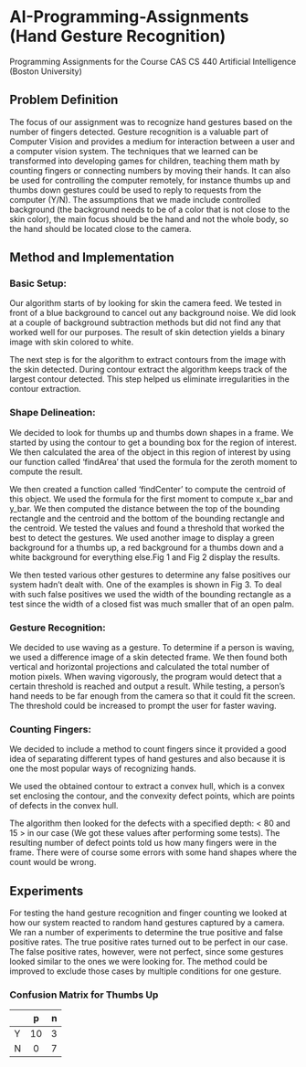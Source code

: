 # AI-Programming-Assignments (Hand Gesture Recognition)
Programming Assignments for the Course CAS CS 440 Artificial Intelligence (Boston University)

## Problem Definition

The focus of our assignment was to recognize hand gestures based on the number of fingers detected. Gesture recognition is a valuable part of Computer Vision and provides a medium for interaction between a user and a computer vision system. The techniques that we learned can be transformed into developing games for children, teaching them math by counting fingers or connecting numbers by moving their hands. It can also be used for controlling the computer remotely, for instance thumbs up and thumbs down gestures could be used to reply to requests from the computer (Y/N). The assumptions that we made include controlled background (the background needs to be of a color that is not close to the skin color), the main focus should be the hand and not the whole body, so the hand should be located close to the camera.

## Method and Implementation

### Basic Setup:

Our algorithm starts of by looking for skin the camera feed. We tested in front of a blue background to cancel out any background noise. We did look at a couple of background subtraction methods but did not find any that worked well for our purposes. The result of skin detection yields a binary image with skin colored to white.

The next step is for the algorithm to extract contours from the image with the skin detected. During contour extract the algorithm keeps track of the largest contour detected. This step helped us eliminate irregularities in the contour extraction.

### Shape Delineation:

We decided to look for thumbs up and thumbs down shapes in a frame. We started by using the contour to get a bounding box for the region of interest. We then calculated the area of the object in this region of interest by using our function called ‘findArea’ that used the formula for the zeroth moment to compute the result.

We then created a function called ‘findCenter’ to compute the centroid of this object. We used the formula for the first moment to compute x_bar and y_bar. We then computed the distance between the top of the bounding rectangle and the centroid and the bottom of the bounding rectangle and the centroid. We tested the values and found a threshold that worked the best to detect the gestures. We used another image to display a green background for a thumbs up, a red background for a thumbs down and a white background for everything else.Fig 1 and Fig 2 display the results.

We then tested various other gestures to determine any false positives our system hadn’t dealt with. One of the examples is shown in Fig 3. To deal with such false positives we used the width of the bounding rectangle as a test since the width of a closed fist was much smaller that of an open palm.

### Gesture Recognition:

We decided to use waving as a gesture. To determine if a person is waving, we used a difference image of a skin detected frame. We then found both vertical and horizontal projections and calculated the total number of motion pixels. When waving vigorously, the program would detect that a certain threshold is reached and output a result. While testing, a person’s hand needs to be far enough from the camera so that it could fit the screen. The threshold could be increased to prompt the user for faster waving. 

### Counting Fingers:

We decided to include a method to count fingers since it provided a good idea of separating different types of hand gestures and also because it is one the most popular ways of recognizing hands.

We used the obtained contour to extract a convex hull, which is a convex set enclosing the contour, and the convexity defect points, which are points of defects in the convex hull.

The algorithm then looked for the defects with a specified depth: < 80 and 15 > in our case (We got these values after performing some tests). The resulting number of defect points told us how many fingers were in the frame. There were of course some errors with some hand shapes where the count would be wrong.

## Experiments

For testing the hand gesture recognition and finger counting we looked at how our system reacted to random hand gestures captured by a camera. We ran a number of experiments to determine the true positive and false positive rates. The true positive rates turned out to be perfect in our case. The false positive rates, however, were not perfect, since some gestures looked similar to the ones we were looking for. The method could be improved to exclude those cases by multiple conditions for one gesture.

### Confusion Matrix for Thumbs Up

|| p | n |
| --- |:---:| ---:|
| Y | 10 | 3 |
| N | 0 | 7 |
